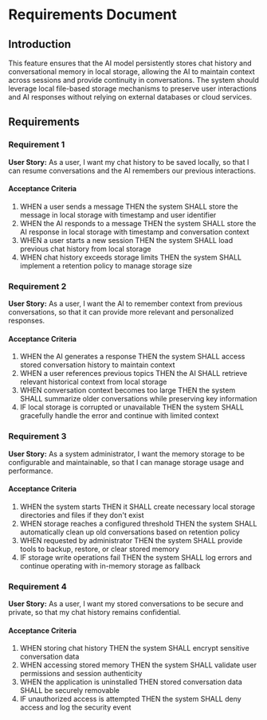 # Requirements Document

## Introduction

This feature ensures that the AI model persistently stores chat history and conversational memory in local storage, allowing the AI to maintain context across sessions and provide continuity in conversations. The system should leverage local file-based storage mechanisms to preserve user interactions and AI responses without relying on external databases or cloud services.

## Requirements

### Requirement 1

**User Story:** As a user, I want my chat history to be saved locally, so that I can resume conversations and the AI remembers our previous interactions.

#### Acceptance Criteria

1. WHEN a user sends a message THEN the system SHALL store the message in local storage with timestamp and user identifier
2. WHEN the AI responds to a message THEN the system SHALL store the AI response in local storage with timestamp and conversation context
3. WHEN a user starts a new session THEN the system SHALL load previous chat history from local storage
4. WHEN chat history exceeds storage limits THEN the system SHALL implement a retention policy to manage storage size

### Requirement 2

**User Story:** As a user, I want the AI to remember context from previous conversations, so that it can provide more relevant and personalized responses.

#### Acceptance Criteria

1. WHEN the AI generates a response THEN the system SHALL access stored conversation history to maintain context
2. WHEN a user references previous topics THEN the AI SHALL retrieve relevant historical context from local storage
3. WHEN conversation context becomes too large THEN the system SHALL summarize older conversations while preserving key information
4. IF local storage is corrupted or unavailable THEN the system SHALL gracefully handle the error and continue with limited context

### Requirement 3

**User Story:** As a system administrator, I want the memory storage to be configurable and maintainable, so that I can manage storage usage and performance.

#### Acceptance Criteria

1. WHEN the system starts THEN it SHALL create necessary local storage directories and files if they don't exist
2. WHEN storage reaches a configured threshold THEN the system SHALL automatically clean up old conversations based on retention policy
3. WHEN requested by administrator THEN the system SHALL provide tools to backup, restore, or clear stored memory
4. IF storage write operations fail THEN the system SHALL log errors and continue operating with in-memory storage as fallback

### Requirement 4

**User Story:** As a user, I want my stored conversations to be secure and private, so that my chat history remains confidential.

#### Acceptance Criteria

1. WHEN storing chat history THEN the system SHALL encrypt sensitive conversation data
2. WHEN accessing stored memory THEN the system SHALL validate user permissions and session authenticity
3. WHEN the application is uninstalled THEN stored conversation data SHALL be securely removable
4. IF unauthorized access is attempted THEN the system SHALL deny access and log the security event